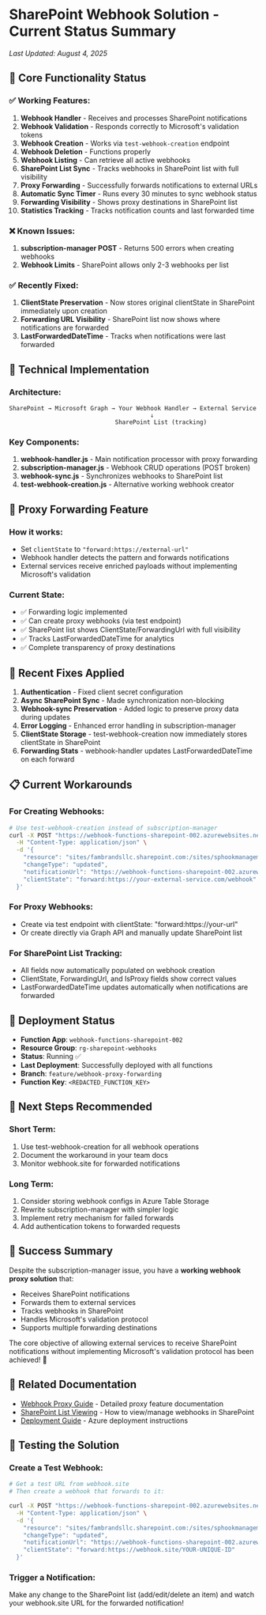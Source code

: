 # SharePoint Webhook Solution - Current Status Summary

*Last Updated: August 4, 2025*

## 🎯 Core Functionality Status

### ✅ Working Features:
1. **Webhook Handler** - Receives and processes SharePoint notifications
2. **Webhook Validation** - Responds correctly to Microsoft's validation tokens
3. **Webhook Creation** - Works via `test-webhook-creation` endpoint
4. **Webhook Deletion** - Functions properly
5. **Webhook Listing** - Can retrieve all active webhooks
6. **SharePoint List Sync** - Tracks webhooks in SharePoint list with full visibility
7. **Proxy Forwarding** - Successfully forwards notifications to external URLs
8. **Automatic Sync Timer** - Runs every 30 minutes to sync webhook status
9. **Forwarding Visibility** - Shows proxy destinations in SharePoint list
10. **Statistics Tracking** - Tracks notification counts and last forwarded time

### ❌ Known Issues:
1. **subscription-manager POST** - Returns 500 errors when creating webhooks
2. **Webhook Limits** - SharePoint allows only 2-3 webhooks per list

### ✅ Recently Fixed:
1. **ClientState Preservation** - Now stores original clientState in SharePoint immediately upon creation
2. **Forwarding URL Visibility** - SharePoint list now shows where notifications are forwarded
3. **LastForwardedDateTime** - Tracks when notifications were last forwarded

## 🔧 Technical Implementation

### Architecture:
```
SharePoint → Microsoft Graph → Your Webhook Handler → External Service
                                        ↓
                              SharePoint List (tracking)
```

### Key Components:
1. **webhook-handler.js** - Main notification processor with proxy forwarding
2. **subscription-manager.js** - Webhook CRUD operations (POST broken)
3. **webhook-sync.js** - Synchronizes webhooks to SharePoint list
4. **test-webhook-creation.js** - Alternative working webhook creator

## 🚀 Proxy Forwarding Feature

### How it works:
- Set `clientState` to `"forward:https://external-url"`
- Webhook handler detects the pattern and forwards notifications
- External services receive enriched payloads without implementing Microsoft's validation

### Current State:
- ✅ Forwarding logic implemented
- ✅ Can create proxy webhooks (via test endpoint)
- ✅ SharePoint list shows ClientState/ForwardingUrl with full visibility
- ✅ Tracks LastForwardedDateTime for analytics
- ✅ Complete transparency of proxy destinations

## 🐛 Recent Fixes Applied

1. **Authentication** - Fixed client secret configuration
2. **Async SharePoint Sync** - Made synchronization non-blocking
3. **Webhook-sync Preservation** - Added logic to preserve proxy data during updates
4. **Error Logging** - Enhanced error handling in subscription-manager
5. **ClientState Storage** - test-webhook-creation now immediately stores clientState in SharePoint
6. **Forwarding Stats** - webhook-handler updates LastForwardedDateTime on each forward

## 📋 Current Workarounds

### For Creating Webhooks:
```bash
# Use test-webhook-creation instead of subscription-manager
curl -X POST "https://webhook-functions-sharepoint-002.azurewebsites.net/api/test-webhook-creation?code=YOUR_KEY" \
  -H "Content-Type: application/json" \
  -d '{
    "resource": "sites/fambrandsllc.sharepoint.com:/sites/sphookmanagement:/lists/YOUR_LIST_ID",
    "changeType": "updated",
    "notificationUrl": "https://webhook-functions-sharepoint-002.azurewebsites.net/api/webhook-handler",
    "clientState": "forward:https://your-external-service.com/webhook"
  }'
```

### For Proxy Webhooks:
- Create via test endpoint with clientState: "forward:https://your-url"
- Or create directly via Graph API and manually update SharePoint list

### For SharePoint List Tracking:
- All fields now automatically populated on webhook creation
- ClientState, ForwardingUrl, and IsProxy fields show correct values
- LastForwardedDateTime updates automatically when notifications are forwarded

## 🔄 Deployment Status

- **Function App**: `webhook-functions-sharepoint-002`
- **Resource Group**: `rg-sharepoint-webhooks`
- **Status**: Running ✅
- **Last Deployment**: Successfully deployed with all functions
- **Branch**: `feature/webhook-proxy-forwarding`
- **Function Key**: `<REDACTED_FUNCTION_KEY>`

## 📝 Next Steps Recommended

### Short Term:
1. Use test-webhook-creation for all webhook operations
2. Document the workaround in your team docs
3. Monitor webhook.site for forwarded notifications

### Long Term:
1. Consider storing webhook configs in Azure Table Storage
2. Rewrite subscription-manager with simpler logic
3. Implement retry mechanism for failed forwards
4. Add authentication tokens to forwarded requests

## 🎉 Success Summary

Despite the subscription-manager issue, you have a **working webhook proxy solution** that:
- Receives SharePoint notifications
- Forwards them to external services
- Tracks webhooks in SharePoint
- Handles Microsoft's validation protocol
- Supports multiple forwarding destinations

The core objective of allowing external services to receive SharePoint notifications without implementing Microsoft's validation protocol has been achieved! 🚀

## 📁 Related Documentation

- [Webhook Proxy Guide](./WEBHOOK_PROXY_GUIDE.md) - Detailed proxy feature documentation
- [SharePoint List Viewing](./SHAREPOINT_LIST_VIEWING.md) - How to view/manage webhooks in SharePoint
- [Deployment Guide](./DEPLOYMENT_GUIDE.md) - Azure deployment instructions

## 🧪 Testing the Solution

### Create a Test Webhook:
```bash
# Get a test URL from webhook.site
# Then create a webhook that forwards to it:

curl -X POST "https://webhook-functions-sharepoint-002.azurewebsites.net/api/test-webhook-creation?code=<REDACTED_FUNCTION_KEY>" \
  -H "Content-Type: application/json" \
  -d '{
    "resource": "sites/fambrandsllc.sharepoint.com:/sites/sphookmanagement:/lists/30516097-c58c-478c-b87f-76c8f6ce2b56",
    "changeType": "updated",
    "notificationUrl": "https://webhook-functions-sharepoint-002.azurewebsites.net/api/webhook-handler",
    "clientState": "forward:https://webhook.site/YOUR-UNIQUE-ID"
  }'
```

### Trigger a Notification:
Make any change to the SharePoint list (add/edit/delete an item) and watch your webhook.site URL for the forwarded notification!